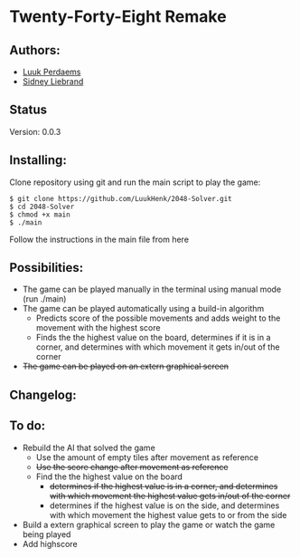 # Twenty-Forty-Eight **Remake**

## Authors:
- [Luuk Perdaems](https://github.com/LuukHenk)
- [Sidney Liebrand](https://github.com/SidOfc)

## Status
Version: 0.0.3

## Installing:
Clone repository using git and run the main script to play the game:
```
$ git clone https://github.com/LuukHenk/2048-Solver.git
$ cd 2048-Solver
$ chmod +x main
$ ./main
```
Follow the instructions in the main file from here

## Possibilities:
- The game can be played manually in the terminal using manual mode (run ./main)
- The game can be played automatically using a build-in algorithm
    - Predicts score of the possible movements and adds weight to the movement with the highest score
    - Finds the the highest value on the board, determines if it is in a corner, and determines with which movement it gets in/out of the corner
- ~~The game can be played on an extern graphical screen~~

## Changelog:
## To do:
- Rebuild the AI that solved the game
    - Use the amount of empty tiles after movement as reference
    - ~~Use the score change after movement as reference~~
    - Find the the highest value on the board
        - ~~determines if the highest value is in a corner, and determines with which movement the highest value gets in/out of the corner~~
        - determines if the highest value is on the side, and determines with which movement the highest value gets to or from the side
- Build a extern graphical screen to play the game or watch the game being played
- Add highscore


